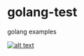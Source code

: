 # golang-test
golang examples


[![alt text](https://github.com/landv/golang-test/jetbrains.png "jetbrains")](https://www.jetbrains.com/?from=golang-test)
